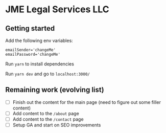 # JME Legal Services LLC

## Getting started

Add the following env variables:

```
emailSender='changeMe'
emailPassword='changeMe'
```

Run `yarn` to install dependencies

Run `yarn dev` and go to `localhost:3000/`

## Remaining work (evolving list)

- [ ] Finish out the content for the main page (need to figure out some filler content)
- [ ] Add content to the `/about` page
- [ ] Add content to the `/contact` page
- [ ] Setup GA and start on SEO improvements
